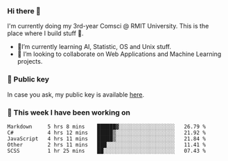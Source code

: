 ### Hi there 👋

I'm currently doing my 3rd-year Comsci @ RMIT University. This is the place where I build stuff 👀. 

- 🌱I’m currently learning AI, Statistic, OS and Unix stuff.
- 👯 I’m looking to collaborate on Web Applications and Machine Learning projects.

### 🔑 Public key

In case you ask, my public key is available [here](https://public.auspham.dev/).

### 📅 This week I have been working on
<!--START_SECTION:waka-->
```text
Markdown     5 hrs 8 mins    ██████▓░░░░░░░░░░░░░░░░░░   26.79 % 
C#           4 hrs 12 mins   █████▒░░░░░░░░░░░░░░░░░░░   21.92 % 
JavaScript   4 hrs 11 mins   █████▒░░░░░░░░░░░░░░░░░░░   21.84 % 
Other        2 hrs 11 mins   ███░░░░░░░░░░░░░░░░░░░░░░   11.41 % 
SCSS         1 hr 25 mins    ██░░░░░░░░░░░░░░░░░░░░░░░   07.43 % 
```
<!--END_SECTION:waka-->

<!--
**rockmanvnx6/rockmanvnx6** is a ✨ _special_ ✨ repository because its `README.md` (this file) appears on your GitHub profile.

Here are some ideas to get you started:

- 🔭 I’m currently working on ...
- 🌱 I’m currently learning ...
- 👯 I’m looking to collaborate on ...
- 🤔 I’m looking for help with ...
- 💬 Ask me about ...
- 📫 How to reach me: ...
- 😄 Pronouns: ...
- ⚡ Fun fact: ...
-->
